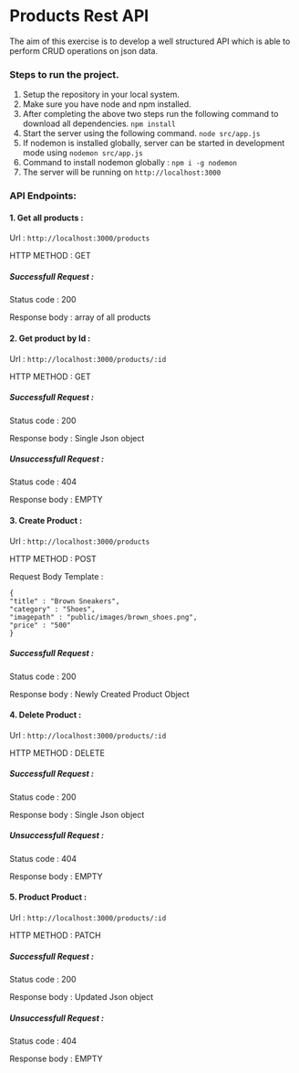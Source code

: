 # Products Rest API

The aim of this exercise is to develop a well structured API which is able to perform CRUD operations on json data.


### Steps to run the project.

1. Setup the repository in your local system.
2. Make sure you have node and npm installed.
3. After completing the above two steps run the following command to download all dependencies. `npm install`
4. Start the server using the following command. `node src/app.js`
5. If nodemon is installed globally, server can be started in development mode using `nodemon src/app.js`
6. Command to install nodemon globally : `npm i -g nodemon`
7. The server will be running on `http://localhost:3000`

### API Endpoints:

#### 1. Get all products :
Url : `http://localhost:3000/products`

HTTP METHOD : GET

##### Successfull Request :

Status code : 200

Response body : array of all products

#### 2. Get product by Id :
Url : `http://localhost:3000/products/:id`

HTTP METHOD : GET

##### Successfull Request :

Status code : 200

Response body : Single Json object

##### Unsuccessfull Request :

Status code : 404

Response body : EMPTY

#### 3. Create Product :
Url : `http://localhost:3000/products`

HTTP METHOD : POST

Request Body Template :
```
{
"title" : "Brown Sneakers",
"category" : "Shoes",
"imagepath" : "public/images/brown_shoes.png",
"price" : "500"
}
```
##### Successfull Request :

Status code : 200

Response body : Newly Created Product Object

#### 4. Delete Product :
Url : `http://localhost:3000/products/:id`

HTTP METHOD : DELETE

##### Successfull Request :

Status code : 200

Response body : Single Json object

##### Unsuccessfull Request :

Status code : 404

Response body : EMPTY

#### 5. Product Product :
Url : `http://localhost:3000/products/:id`

HTTP METHOD : PATCH

##### Successfull Request :

Status code : 200

Response body : Updated Json object

##### Unsuccessfull Request :

Status code : 404

Response body : EMPTY
